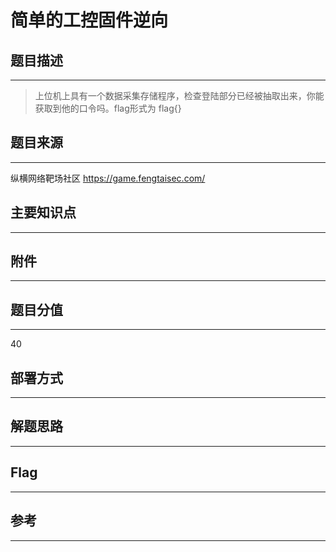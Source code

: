 # 简单的工控固件逆向

## 题目描述
---
> 上位机上具有一个数据采集存储程序，检查登陆部分已经被抽取出来，你能获取到他的口令吗。flag形式为 flag{}

## 题目来源
---
纵横网络靶场社区 https://game.fengtaisec.com/

## 主要知识点
---


## 附件
---


## 题目分值
---
40

## 部署方式
---


## 解题思路
---


## Flag
---


## 参考
---
